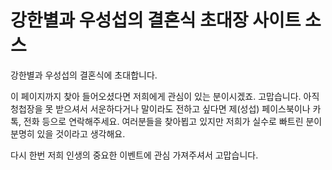 # 강한별과 우성섭의 결혼식 초대장 사이트 소스
강한별과 우성섭의 결혼식에 초대합니다.

이 페이지까지 찾아 들어오셨다면 저희에게 관심이 있는 분이시겠죠. 고맙습니다. 아직 청첩장을 못 받으셔서 서운하다거나 말이라도 전하고 싶다면 제(성섭) 페이스북이나 카톡, 전화 등으로 연락해주세요. 여러분들을 찾아뵙고 있지만 저희가 실수로 빠트린 분이 분명히 있을 것이라고 생각해요.

다시 한번 저희 인생의 중요한 이벤트에 관심 가져주셔서 고맙습니다.
